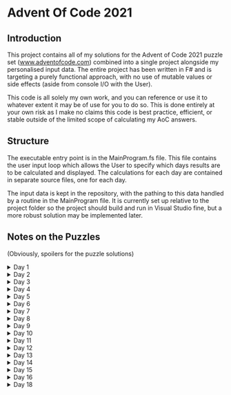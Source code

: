 # Advent Of Code 2021

## Introduction

This project contains all of my solutions for the Advent of Code 2021 puzzle set (www.adventofcode.com) combined into a single project alongside my personalised input data. The entire project has been written in F# and is targeting a purely functional approach, with no use of mutable values or side effects (aside from console I/O with the User).

This code is all solely my own work, and you can reference or use it to whatever extent it may be of use for you to do so. This is done entirely at your own risk as I make no claims this code is best practice, efficient, or stable outside of the limited scope of calculating my AoC answers.

## Structure

The executable entry point is in the MainProgram.fs file. This file contains the user input loop which allows the User to specify which days results are to be calculated and displayed. The calculations for each day are contained in separate source files, one for each day.

The input data is kept in the repository, with the pathing to this data handled by a routine in the MainProgram file. It is currently set up relative to the project folder so the project should build and run in Visual Studio fine, but a more robust solution may be implemented later.

## Notes on the Puzzles

(Obviously, spoilers for the puzzle solutions)

<details>
	<summary>Day 1</summary>

A simple opening puzzle. The key observation which greatly simplifies the solution is to realise that if s_n(i) and s_n(i+1) are the sum of the n elements starting from index i and i+1 respectively, then s_n(i) < s_n(i+1) iff element(i) < element(i + n). This allows for variable length sums to be omitted entirely and the result array to build rapidly from single comparisons. 
</details>

<details>
	<summary>Day 2</summary>

This puzzle had some finesse in getting the update step formulae correct and tracking the parameters, but otherwise unremarkable algorithmically. The input instructions, having been formatted into an array with one instruction per element, are then folded through with the sub state held in the accumulator as a tuple of the relevant values. The only difference between parts 1 and 2 is the update function in the accumulator performing different calculations.

</details>

<details>
	<summary>Day 3</summary>

The first puzzle with some weight to it. Part 1 was fairly straight forward but part 2 required extra work around building the iterator. An optimisation here for part 2 would be to split out the process of evaluating the most common char in a given column from the function that calculates it for all columns as this since part 2 only uses them one at a time and they need recomputing each time anyway. However, given the execution speed is already unnoticeable with the full input set, this has not been done.

</details>

<details>
	<summary>Day 4</summary>

This puzzle, while not as hard as day 3, did pose some challenges, particularly around wrangling the input data in the first instance. I eventually settled on using the built in 2D arrays to store the bingo cards as this made it easier to manage the boolean tick array later. The array slicing notation proved very useful for doing the win tests and makes this part of the code quite elegant.

The code would run faster if the boolean tick array was mutated each iteration rather than being rebuilt, but in the interests of pure functionaltiy I have left this as is.

</details>

<details>
	<summary>Day 5</summary>

Day 5 is the first problem that takes a non-negligable amount of time to process. The overhead arises from the fact that the rebuild of the array to update for each new line is being done over a c.1000x1000 so has a far greater impact than the 5x5 bingo cards in Day 4.

That inefficiency aside, the logic for identifying points on the lines was aided greatly by pre-processing the lines during data import to ensure they always ran left to right. Although the line test logic is explicitly split out into 4 separate cases, on reflection there is a lot of similarity so condensing it might be possible.

The initial solution to this part replaced the part 1 solution with the part 2, but I have tweaked it so that it can generate both, albeit in an inefficient manner. It would be more efficient to generate the part 1 map, then overlay the diagonal consideration onto this, but this would require much of a rework of the logic.

</details>

<details>
	<summary>Day 6</summary>

My first theorised solution was to build an array with 1 entry per fish to track each fish's reproduction timer and extend the array each step. Before beginning on the problem, I then realised that the fish being homogeneous meant that it sufficed to track how many were at each point in the cycle and therefore track a fixed length array of the cohorts. This turned out to be a good move as the final number of fish became extremely large.

In part 2, the number became so large it became necessary to move all the calculations to 64 bit integers to prevent overflow, but otherwise the algorithm was identical.

</details>

<details>
	<summary>Day 7</summary>

Day 7 was an easy one. The zero sum nature of the shift totals in the first part made it clear to see by an informal inductive argument that the median of the data set would always be the answer. The second part was not quite so receptive to analytic examination. It appears that answer is near the mean, but it's not exact. Given the brute force computation (accelerated by using the triangle number formula to get the fuel consumption) executes imperceptibly fast, I didn't bother to examine in more detail.

</details>

<details>
	<summary>Day 8</summary>

Day 8 was the hardest so far, eeking out even Day 3. The part 1 of the puzzle was very straight forward, but the looming requirement of part 2 was evident from the description of the data set. By writing out a grid of which numbers which letters appeared in, I found a sequence of deductions using the occurence pattern of the characters in the strings alone to arrive at the answer (and thereby avoid needing to track which numbers are associated with which strings as these are deduced). 

After determining the character decoding, the answer strings are then decoded and converted to a single base 10 number for aggregation at output. Some optimisation would be possible as there are searches into the existant mapping array when the required information had existed in the past and could be passed forward, but I think on balance the cost of the map search is minimal compared to the clutter of passing around the extra information.

</details>

<details>
	<summary>Day 9</summary>

Day 9 provided a fairly straightforward part 1, with part 2 presenting a greater challenege. Although it was fairly easy to find a way to solve part 2, the brute force approach seemed extremely inefficient. My planned approach was to find basins by picking a start point in each basin and then searching outwards from it, building up a list of points in that basin and then ending the search when no more points no already in the list could be found. In this way, a list of basins (where each basin is a list of its constituent points) could be forned. 

The key efficiency realisation was that since every basin must contain a low point, taking an output of the list of low points from part 1 could be used to drive the initial start points to the search algorithm as opposed to simply trying every point and doing the iteration if it wasn't already in a basin list.

</details>

<details>
	<summary>Day 10</summary>

Day 10 was very straight forward, though a bit more fiddly than other easy days such as 6 and 7. The only thing that caused an issue was in my initial solution for part 2, the score calculation was silently overflowing leading to an incorrect final scores being generated. After switching all of the relevant variables to 64bit this problem resolved.

A potential minor optimisation would be to find a way to neatly filter the array to the incomplete only strings ready for part 2 using the score array generated for part 1 - the easiest way to do this would be using a filteri style function, though there isn't one available in F# by default for some reason. The solution executes instantly in any case so not an important issue to fix.

</details>

<details>
	<summary>Day 11</summary>

Day 11 was not conceptually challenging, but proved tricky to find the optimal way to construct the loop structure required to evaluate the solution. I think this was a consequence of needing to pass all variables to be tracked over time around the iterator which resulted in more syntactic complexity than a comparative solution with mutable values persisting between loops. 

This was another day where attempting to use the built in 2D array in F# proved unweildly as the options for iterators on nested arrays are far more powerful. It seems increasingly to me that this construct is generally a red herring except in niche circumstances?

</details>

<details>
	<summary>Day 12</summary>

Day 12 wasn't hard conceptually, as it could be solved with a fairly routine branching recursion, however I found some challenge in thinking of a way to express this somewhat elegently in the language. I settled on splitting the recursion across two functions - one of which processed the items and put forward a list of items for further processing, and a second function that took the list and dispatched instances of the first function to follow up on them. 

Part 2, while irritating at first glance, actually was fairly simple to implement as it only required changing the filtering logic when selecting which small caves to put forward for further consideration, although there some fiddliness getting the logic to work exactly. The two parts run using the same code, with a parameter governing how many times the multiplied small cave is allowed to be visited.

</details>

<details>
	<summary>Day 13</summary>

I found the explanation for Day 13 made it unclear where exactly the fold line was and how this aligned with a 0 based array (I don't know if I missed some tiny detail in the explanation, but to me this wasn't clear). So I initially included a indexing adjustment that was unnecessary.

For part 2, my initial solution did not appear to work and it took about an hour to realse I had outputted the yes/no characters the wrong way round. Such is life sometimes...

</details>

<details>
	<summary>Day 14</summary>

This solution, of all to day, is the most readily accusable of being over-engineered. After initially building the string explicitly to solve part 1 - and then rapidly hitting the exponential growth brick wall when trying part 2 - I ended up with this monstrosity. In effect, it creates a giant mapping array in memory as part of the inital text parse which then allows the actual iteration steps to execute in linear time. The solution assumes that every possible pair mapping is specified in the input (which I verified by inspecting the input text in Excel) and that every letter is the result of at least one pair map. 

While an ugly solution, it does at least execute instantly - and would likely continue to execute instantly even on extremely large iterations as the iteration step simply performs addition of integers using lookups fixed at the start.

</details>

<details>
	<summary>Day 15</summary>

This problem ended up being a massive headache, but this was largely self inflicted from attacking the problem piecemeal over a long period of time as other things came up. Given the performance implications of the problem, I ended up using single mutable data structure to track the progress of the algorithm over time, which turned out to be sensible as part 2 took several seconds to execute even with this. Further optimisations that could be made would be: 
1. Maintaining the active point list in a sorted state so that new points could be added by insertion and then the minimum point would simply be the head of the list
2. Actively pruning duplicate entries for a single point, which arise when a point is revisted, as these inflate the list and add headroom to the list operations. 

</details>

<details>
	<summary>Day 16</summary>

This day seemed quite fiddly on first inspection, but proved susceptible to a reasonably elegant solution in the end. A curve ball was that the evaluation step in part 2 required 64 bit airthmetic to prevent overflow, which I addressed by setting the function that parsed binary strings into numbers to output 64 bit integers. This had the somewhat fiddly side effect of requiring every integer literal in the code to be marked as long and is probably not fully memory optimal given the majority of the integers are extremely small. Given the solution executes instantly though, this is fairly academic. 

</details>

<details>
	<summary>Day 18</summary>

This problem proved very fiddly. This problem led me to discover discriminated unions, which proved vastly superior to using a recursive record with options within. The hardest part of the problem by far was dealing with the explosion operation, as it was necessary not only recursively search the tree for a pair eligable to be exploded, but then to carry the debris values back up the tree in order to find somewhere to place it. This results in a 4-tuple of data being passed back up the recursion stack and the need to process this. 

Part 2 was very straight forward at least, and was a solvable using a quick map construction.

</details>